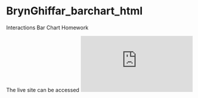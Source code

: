 # BrynGhiffar_barchart_html
 Interactions Bar Chart Homework

The live site can be accessed ![here!](https://brynghiffar.github.io/BrynGhiffar_barchart_html/root/index.html)
